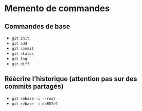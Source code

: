# Memento de commandes

## Commandes de base

* `git init`
* `git add`
* `git commit`
* `git status`
* `git log`
* `git diff`

## Réécrire l'historique (attention pas sur des commits partagés)

* `git rebase -i --root`
* `git rebase -i db857c9`
